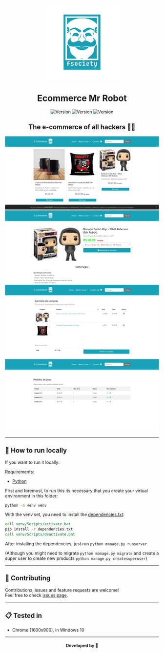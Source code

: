 <div align="center">
 <img alt="Ecommerce Mr Robot Logo" src="./static/icon/mr_robo.png" height="250" /> 
 <h1>Ecommerce Mr Robot</h1>

 <p>
  <img alt="Version" src="https://img.shields.io/badge/version-0.1.0-blue.svg?cacheSeconds=2592000" />
  <img alt="Version" src="https://img.shields.io/github/commits-since/abacaxiguy/ecommerce-mr-robot/v0.1.0.svg" />
  <img alt="Version" src="https://img.shields.io/github/followers/abacaxiguy.svg?style=social&label=Follow&maxAge=2592000" />
 </p>
 
 <h2>The e-commerce of all hackers 👨‍💻</h2>
 
 <p>
   <img src="./screenshots/Screenshot_6.png"/>
   <img src="./screenshots/Screenshot_7.png"/>
   <img src="./screenshots/Screenshot_8.png"/>
   <img src="./screenshots/Screenshot_9.png"/>
 </p>

</div>

---

## 🤔 How to run locally

If you want to run it locally:

Requirements:

-   [Python](https://www.python.org/)

First and foremost, to run this its necessary that you create your virtual environment in this folder:

```bat
python -m venv venv
```

With the venv set, you need to install the [dependencies.txt](/dependencies.txt):

```bat
call venv/Scripts/activate.bat
pip install -r dependencies.txt
call venv/Scripts/deactivate.bat
```

After installing the dependencies, just run `python manage.py runserver`

(Although you might need to migrate `python manage.py migrate` and create a super user to create new products `python manage.py createsuperuser`)

---

## 🤝 Contributing

Contributions, issues and feature requests are welcome!<br />Feel free to check [issues page](https://github.com/abacaxiguy/antiprocrastinator/issues).

---

## 📋 Tested in

-   Chrome (1600x900), in Windows 10

---

<h4  align="center">Developed by 🍍</h4>
